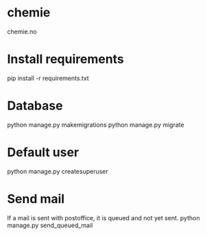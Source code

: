 # chemie
chemie.no

# Install requirements
pip install -r requirements.txt

# Database
python manage.py makemigrations
python manage.py migrate

# Default user
python manage.py createsuperuser

# Send mail
If a mail is sent with postoffice, it is queued and not yet sent.
python manage.py send_queued_mail 

